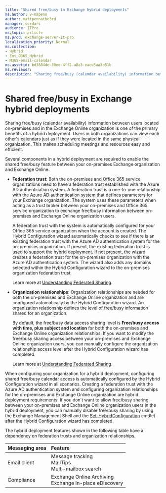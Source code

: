 ```yaml
---
title: "Shared free/busy in Exchange hybrid deployments"
ms.author: v-mapenn
author: mattpennathe3rd
manager: serdars
audience: ITPro
ms.topic: article
ms.prod: exchange-server-it-pro
localization_priority: Normal
ms.collection:
- Hybrid
- Ent_O365_Hybrid
- M365-email-calendar
ms.assetid: bd3884de-80ee-4ff2-a8a3-eacd5aa3e51b
ms.reviewer:
description: "Sharing free/busy (calendar availability) information between users located on-premises and in the Exchange Online organization is one of the primary benefits of a hybrid deployment. Users in both organizations can view each other's calendars just as if they were located in the same physical organization. This makes scheduling meetings and resources easy and efficient."
---
```


# Shared free/busy in Exchange hybrid deployments

Sharing free/busy (calendar availability) information between users located on-premises and in the Exchange Online organization is one of the primary benefits of a hybrid deployment. Users in both organizations can view each other's calendars just as if they were located in the same physical organization. This makes scheduling meetings and resources easy and efficient.

Several components in a hybrid deployment are required to enable the shared free/busy feature between your on-premises Exchange organization and Exchange Online.

- **Federation trust**: Both the on-premises and Office 365 service organizations need to have a federation trust established with the Azure AD authentication system. A federation trust is a one-to-one relationship with the Azure AD authentication system that defines parameters for your Exchange organization. The system uses these parameters when acting as a trust broker between your on-premises and Office 365 service organization to exchange free/busy information between on-premises and Exchange Online organization users.

    A federation trust with the system is automatically configured for your Office 365 service organization when the account is created. The Hybrid Configuration wizard automatically checks to see if there is an existing federation trust with the Azure AD authentication system for the on-premises organization. If present, the existing federation trust is used to support the hybrid deployment. If not present, the wizard creates a federation trust for the on-premises organization with the Azure AD authentication system. The wizard also adds any domains selected within the Hybrid Configuration wizard to the on-premises organization federation trust.

    Learn more at [Understanding Federated Sharing](https://technet.microsoft.com/library/09e6732a-4e99-44d0-801d-9463fdc57a9b.aspx).

- **Organization relationships**: Organization relationships are needed for both the on-premises and Exchange Online organization and are configured automatically by the Hybrid Configuration wizard. An organization relationship defines the level of free/busy information shared for an organization.

    By default, the free/busy data access sharing level is **Free/busy access with time, plus subject and location** for both the on-premises and Exchange Online organization relationships. If you want to modify the free/busy sharing access between your on-premises and Exchange Online organization users, you can manually configure the organization relationship access level after the Hybrid Configuration wizard has completed.

    Learn more at [Understanding Federated Sharing](https://technet.microsoft.com/library/09e6732a-4e99-44d0-801d-9463fdc57a9b.aspx).

When configuring your organization for a hybrid deployment, configuring shared free/busy calendar access is automatically configured by the Hybrid Configuration wizard in all scenarios. Creating a federation trust with the Azure AD authentication system and configuring organization relationships for the on-premises and Exchange Online organization are hybrid deployment requirements. If you don't want to allow free/busy sharing between your on-premises and Exchange Online organization users in the hybrid deployment, you can manually disable free/busy sharing by using the Exchange Management Shell and the [Set-HybridConfiguration](https://docs.microsoft.com/powershell/module/exchange/federation-and-hybrid/set-hybridconfiguration) cmdlet after the Hybrid Configuration wizard has completed.

The hybrid deployment features shown in the following table have a dependency on federation trusts and organization relationships.

|**Messaging area**|**Feature**|
|:-----|:-----|
|Email client|Message tracking  <br/>  MailTips  <br/>  Multi-mailbox search|
|Compliance|Exchange Online Archiving  <br/>  Exchange In-place eDiscovery|
